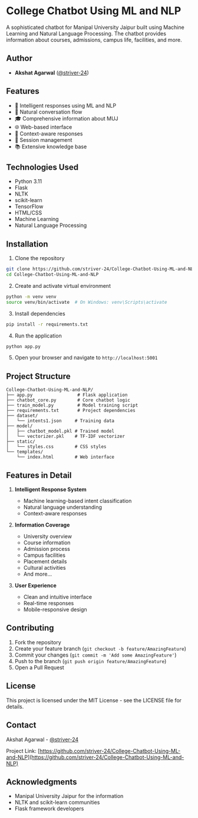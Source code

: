 # College Chatbot Using ML and NLP

A sophisticated chatbot for Manipal University Jaipur built using Machine Learning and Natural Language Processing. The chatbot provides information about courses, admissions, campus life, facilities, and more.

## Author

- **Akshat Agarwal** ([@striver-24](https://github.com/striver-24))

## Features

- 🤖 Intelligent responses using ML and NLP
- 💬 Natural conversation flow
- 🎓 Comprehensive information about MUJ
- 🌐 Web-based interface
- 🧠 Context-aware responses
- 🔄 Session management
- 📚 Extensive knowledge base

## Technologies Used

- Python 3.11
- Flask
- NLTK
- scikit-learn
- TensorFlow
- HTML/CSS
- Machine Learning
- Natural Language Processing

## Installation

1. Clone the repository
```bash
git clone https://github.com/striver-24/College-Chatbot-Using-ML-and-NLP.git
cd College-Chatbot-Using-ML-and-NLP
```

2. Create and activate virtual environment
```bash
python -m venv venv
source venv/bin/activate  # On Windows: venv\Scripts\activate
```

3. Install dependencies
```bash
pip install -r requirements.txt
```

4. Run the application
```bash
python app.py
```

5. Open your browser and navigate to `http://localhost:5001`

## Project Structure

```
College-Chatbot-Using-ML-and-NLP/
├── app.py                 # Flask application
├── chatbot_core.py        # Core chatbot logic
├── train_model.py         # Model training script
├── requirements.txt       # Project dependencies
├── dataset/
│   └── intents1.json     # Training data
├── model/
│   ├── chatbot_model.pkl # Trained model
│   └── vectorizer.pkl    # TF-IDF vectorizer
├── static/
│   └── styles.css        # CSS styles
└── templates/
    └── index.html        # Web interface
```

## Features in Detail

1. **Intelligent Response System**
   - Machine learning-based intent classification
   - Natural language understanding
   - Context-aware responses

2. **Information Coverage**
   - University overview
   - Course information
   - Admission process
   - Campus facilities
   - Placement details
   - Cultural activities
   - And more...

3. **User Experience**
   - Clean and intuitive interface
   - Real-time responses
   - Mobile-responsive design

## Contributing

1. Fork the repository
2. Create your feature branch (`git checkout -b feature/AmazingFeature`)
3. Commit your changes (`git commit -m 'Add some AmazingFeature'`)
4. Push to the branch (`git push origin feature/AmazingFeature`)
5. Open a Pull Request

## License

This project is licensed under the MIT License - see the LICENSE file for details.

## Contact

Akshat Agarwal - [@striver-24](https://github.com/striver-24)

Project Link: [https://github.com/striver-24/College-Chatbot-Using-ML-and-NLP](https://github.com/striver-24/College-Chatbot-Using-ML-and-NLP)

## Acknowledgments

- Manipal University Jaipur for the information
- NLTK and scikit-learn communities
- Flask framework developers






